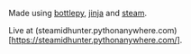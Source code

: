 Made using [bottlepy](http://bottlepy.org/docs/dev/), [jinja](http://jinja.pocoo.org/) and [steam](https://github.com/ValvePython/steam).

Live at (steamidhunter.pythonanywhere.com)[https://steamidhunter.pythonanywhere.com/].


